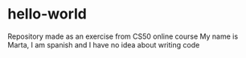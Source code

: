 # hello-world
Repository made as an exercise from CS50 online course
My name is Marta, I am spanish and I have no idea about writing code
